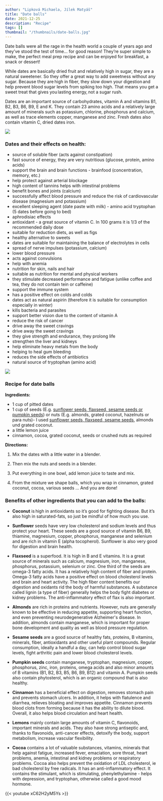 ```yaml
---
author: "Lipková Michaela, Jílek Matyáš"
title: "Date balls"
date: 2021-12-25
description: "Recipe"
tags: []
thumbnail: "/thumbnails/date-balls.jpg"
---
```

Date balls were all the rage in the health world a couple of years ago and they’ve stood the test of time… for good reason! They’re super simple to make, the perfect meal prep recipe and can be enjoyed for breakfast, a snack or dessert! 

While dates are basically dried fruit and relatively high in sugar, they are a natural sweetener. So they offer a great way to add sweetness without any sugar. Because they are high in fiber, they slow down your digestion and help prevent blood sugar levels from spiking too high. That means you get a sweet treat that gives you lasting energy, not a sugar rush. 

Dates are an important source of carbohydrates, vitamin A and vitamins B1, B2, B3, B6, B9, E and K. They contain 23 amino acids and a relatively large amount of minerals such as potassium, chlorine, phosphorus and calcium, as well as trace elements copper, manganese and zinc. Fresh dates also contain vitamin C, dried dates iron. 

![](/images/date-balls/dates.png#center)

### Dates and their effects on health:
- source of soluble fiber (acts against constipation)
- fast source of energy, they are very nutritious (glucose, protein, amino acids)
- support the brain and brain functions - brainfood (concentration, memory, etc.)
- help protect against arterial blockage
- high content of tannins helps with intestinal problems
- benefit bones and joints (calcium)
- successfully affect blood pressure and reduce the risk of cardiovascular disease (magnesium and potassium)
- excellent sleeping agent (date paste with milk) - amino acid tryptophan (5 dates before going to bed)
- aphrodisiac effects
- antioxidant - a great source of vitamin C. In 100 grams it is 1/3 of the recommended daily dose
- suitable for reduction diets, as well as figs
- healthy alternative to sweets
- dates are suitable for maintaining the balance of electrolytes in cells
- spread of nerve impulses (potassium, calcium)
- lower blood pressure
- acts against convulsions
- help with anemia
- nutrition for skin, nails and hair
- suitable as nutrition for mental and physical workers
- they stimulate decreased performance and fatigue (unlike coffee and tea, they do not contain tein or caffeine)
- support the immune system
- has a positive effect on colds and colds
- dates act as natural aspirin (therefore it is suitable for consumption especially in winter)
- kills bacteria and parasites
- support better vision due to the content of vitamin A
- reduce the risk of cancer
- drive away the sweet cravings
- drive away the sweet cravings 
- they give strength and endurance, they prolong life  
- strengthen the liver and kidneys  
- help eliminate heavy metals from the body 
- helping to heal gum bleeding 
- reduces the side effects of antibiotics  
- natural source of tryptophan (amino acid)

![](/images/date-balls/balls.png#center)

### Recipe for date balls

**Ingredients:**
- 1 cup of pitted dates
- 1 cup of seeds (E.g. <u>sunflower seeds, flaxseed, sesame seeds or pumpkin seeds</u>) or nuts (E.g. almonds, grated coconut, hazelnuts or para
nuts)- I used <u>sunflower seeds, flaxseed, sesame seeds</u>, almonds und grated coconut.
- a little lemon juice
- cinnamon, cocoa, grated coconut, seeds or crushed nuts as required

**Directions:**

1. Mix the dates with a little water in a blender. 

2. Then mix the nuts and seeds in a blender.  

3. Put everything in one bowl, add lemon juice to taste and mix. 

4. From the mixture we shape balls, which you wrap in cinnamon, grated coconut, cocoa, various seeds ... And you are done! 

### Benefits of other ingredients that you can add to the balls: 

- **Coconut** is high in antioxidants so it’s good for fighting disease. But it’s also high in saturated-fats, so just be mindful of how much you use. 

- **Sunflower** seeds have very low cholesterol and sodium levels and thus protect your heart. These seeds are a good source of vitamin B6, B9, thiamine, magnesium, copper, phosphorus, manganese and selenium and are rich in vitamin E (alpha tocopherol). Sunflower is also very good for digestion and brain health. 

- **Flaxseed** is a superfood. It is high in B and E vitamins. It is a great source of minerals such as calcium, magnesium, iron, manganese, phosphorus, potassium, selenium or zinc. One third of the seeds are omega-3 fatty acids. It has a relatively high content of fiber and protein. Omega-3 fatty acids have a positive effect on blood cholesterol levels and brain and heart activity. The high fiber content benefits our digestion and oxidants rid the body of harmful substances. A substance called lignin (a type of fiber) generally helps the body fight diabetes or kidney problems. The anti-inflammatory effect of flax is also important. 

- **Almonds** are rich in proteins and nutrients. However, nuts are generally known to be effective in reducing appetite, supporting heart function, and even preventing neurodegenerative Alzheimer's disease. In addition, almonds contain manganese, which is important for proper bone development and quality as well as blood pressure regulation. 

- **Sesame seeds** are a good source of healthy fats, proteins, B vitamins, minerals, fiber, antioxidants and other useful plant compounds. Regular consumption, ideally a handful a day, can help control blood sugar levels, fight arthritic pain and lower blood cholesterol levels. 

- **Pumpkin seeds** contain manganese, tryptophan, magnesium, copper, phosphorus, zinc, iron, proteins, omega acids and also minor amounts of B vitamins (B1, B2, B3, B5, B6, B9, B12) and vitamin A. Pumpkin seeds also contain phytosterol, which is an organic compound that is also healthy. 

- **Cinnamon** has a beneficial effect on digestion, removes stomach pain and prevents stomach ulcers. In addition, it helps with flatulence and diarrhea, relieves bloating and improves appetite. Cinnamon prevents blood clots from forming because it has the ability to dilute blood. Overall, it also helps blood circulation and heart health. 

- **Lemons** mainly contain large amounts of vitamin C, flavonoids, important minerals and acids. They also have strong antiseptic and, thanks to flavonoids, anti-cancer effects, detoxify the body, support metabolism, increase vascular flexibility. 

- **Cocoa** contains a lot of valuable substances, vitamins, minerals that help against fatigue, increased fever, emaciation, sore throat, heart problems, anemia, intestinal and kidney problems or respiratory problems. Cocoa also helps prevent the oxidation of LDL cholesterol, ie bad cholesterol by free radicals. It has an anti-inflammatory effect.  It contains the stimulant, which is stimulating, phenylethylamine - helps with depression, and tryptophan, otherwise called a good mood hormone. 


{{< youtube xC62H2yM5Ys >}}